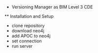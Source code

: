 * Versioning Manager as BIM Level 3 CDE

** Installation and Setup

- clone repository
- download neo4j
- add APOC to neo4j
- set connection 
- run server
